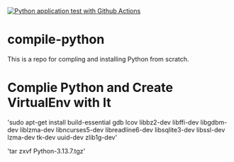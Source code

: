 [![Python application test with Github Actions](https://github.com/liamletran/compile-python/actions/workflows/main.yml/badge.svg)](https://github.com/liamletran/compile-python/actions/workflows/main.yml)


# compile-python
This is a repo for compling and installing Python from scratch.
# Complie Python and Create VirtualEnv with It
'sudo apt-get install build-essential gdb lcov libbz2-dev libffi-dev libgdbm-dev liblzma-dev libncurses5-dev libreadline6-dev libsqlite3-dev libssl-dev lzma-dev tk-dev uuid-dev zlib1g-dev'


'tar zxvf Python-3.13.7.tgz'
